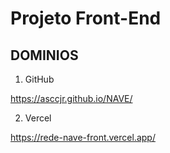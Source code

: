 # Projeto Front-End


## DOMINIOS

1. GitHub

https://asccjr.github.io/NAVE/

2. Vercel

https://rede-nave-front.vercel.app/
